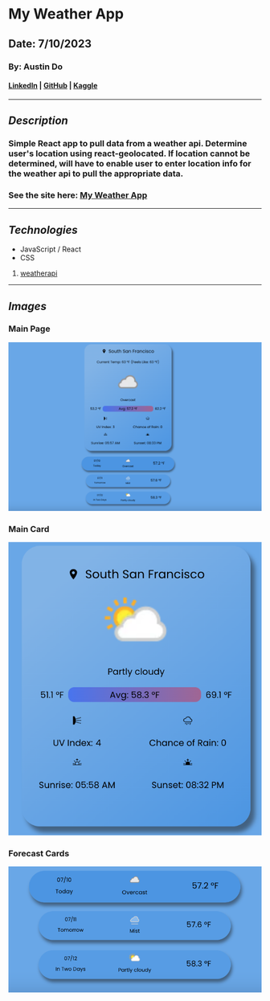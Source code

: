 # My Weather App

## Date: 7/10/2023

### By: Austin Do

#### **[LinkedIn](https://www.linkedin.com/in/austin-do/) | [GitHub](https://github.com/austinndo) | [Kaggle](https://www.kaggle.com/austindo)**

---

## **_Description_**

### Simple React app to pull data from a weather api. Determine user's location using react-geolocated. If location cannot be determined, will have to enable user to enter location info for the weather api to pull the appropriate data.

### See the site here: [My Weather App](https://my-weather-3.netlify.app/)
---

## **_Technologies_**

- JavaScript / React
- CSS

1. [weatherapi](https://www.weatherapi.com/)

---

## **_Images_**

### **Main Page**
![main_page](/assets/weather_app_photo_1.png)

### **Main Card**
![main_card](/assets/weather_app_photo_2.png)

### **Forecast Cards**
![forecast_cards](/assets/weather_app_photo_3.png)
